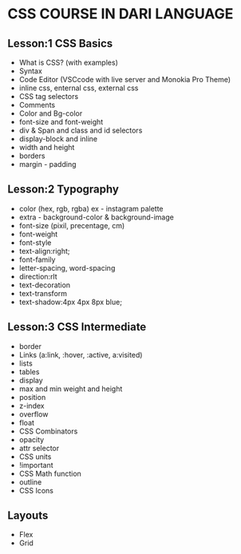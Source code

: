 # CSS COURSE IN DARI LANGUAGE

## Lesson:1 CSS Basics

- What is CSS? (with examples)
- Syntax
- Code Editor (VSCcode with live server and Monokia Pro Theme)
- inline css, enternal css, external css
- CSS tag selectors
- Comments
- Color and Bg-color
- font-size and font-weight
- div & Span and class and id selectors
- display-block and inline
- width and height
- borders
- margin - padding

## Lesson:2 Typography

- color (hex, rgb, rgba) ex - instagram palette
- extra - background-color & background-image
- font-size (pixil, precentage, cm)
- font-weight
- font-style
- text-align:right;
- font-family
- letter-spacing, word-spacing
- direction:rlt
- text-decoration
- text-transform
- text-shadow:4px 4px 8px blue;

## Lesson:3 CSS Intermediate

- border
- Links (a:link, :hover, :active, a:visited)
- lists
- tables
- display
- max and min weight and height
- position
- z-index
- overflow
- float
- CSS Combinators
- opacity
- attr selector
- CSS units
- !important
- CSS Math function
- outline
- CSS Icons

## Layouts

- Flex
- Grid
